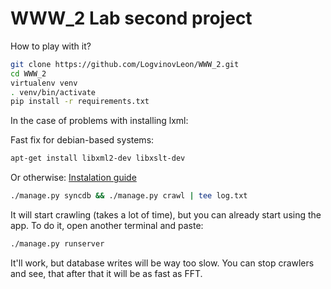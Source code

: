 # WWW_2 Lab second project
How to play with it?
```sh
git clone https://github.com/LogvinovLeon/WWW_2.git
cd WWW_2
virtualenv venv
. venv/bin/activate
pip install -r requirements.txt
```

In the case of problems with installing lxml:

Fast fix for debian-based systems: 
```sh
apt-get install libxml2-dev libxslt-dev
```
Or otherwise: [Instalation guide](http://lxml.de/installation.html)
```sh
./manage.py syncdb && ./manage.py crawl | tee log.txt
```
It will start crawling (takes a lot of time), but you can already start using the app. To do it, open another terminal and paste:
```sh
./manage.py runserver
```
It'll work, but database writes will be way too slow. You can stop crawlers and see, that after that it will be as fast as FFT.
